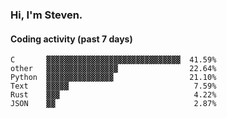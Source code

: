 ### Hi, I'm Steven.

#### Coding activity (past 7 days)
```
C       ▓▓▓▓▓▓▓▓▓▓▓▓▓▓▓▓▓▓▓▓▓▓▓▓▓▓▓▓▓▓  41.59%
other   ▓▓▓▓▓▓▓▓▓▓▓▓▓▓▓▓                22.64%
Python  ▓▓▓▓▓▓▓▓▓▓▓▓▓▓▓                 21.10%
Text    ▓▓▓▓▓                            7.59%
Rust    ▓▓▓                              4.22%
JSON    ▓▓                               2.87%
```
